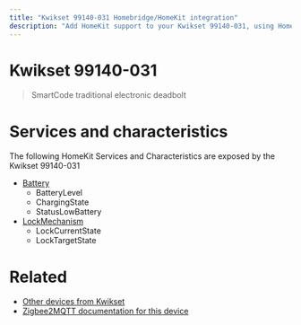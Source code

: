 ```yaml
---
title: "Kwikset 99140-031 Homebridge/HomeKit integration"
description: "Add HomeKit support to your Kwikset 99140-031, using Homebridge, Zigbee2MQTT and homebridge-z2m."
---
```

<!---
This file has been GENERATED using src/docgen/docgen.ts
DO NOT EDIT THIS FILE MANUALLY!
-->
# Kwikset 99140-031
> SmartCode traditional electronic deadbolt


# Services and characteristics
The following HomeKit Services and Characteristics are exposed by
the Kwikset 99140-031

* [Battery](../../battery.md)
  * BatteryLevel
  * ChargingState
  * StatusLowBattery
* [LockMechanism](../../lock.md)
  * LockCurrentState
  * LockTargetState


# Related
* [Other devices from Kwikset](../index.md#kwikset)
* [Zigbee2MQTT documentation for this device](https://www.zigbee2mqtt.io/devices/99140-031.html)